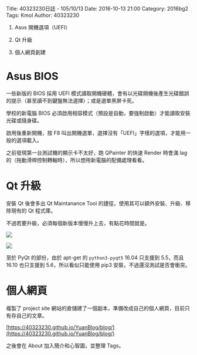 Title: 40323230日誌 - 105/10/13
Date: 2016-10-13 21:00
Category: 2016bg2
Tags: Kmol
Author: 40323230

1. Asus 開機選項（UEFI）

1. Qt 升級

1. 個人網頁創建

<!-- PELICAN_END_SUMMARY -->

Asus BIOS
===

一些新版的 BIOS 採用 UEFI 模式讀取開機硬體，會有以光碟開機後產生光碟錯誤的提示（甚至讀不到鍵盤無法選擇）；或是選單黑屏卡死。

學校的新電腦 BIOS 必須啟用相容模式（預設是自動，要強制啟動）才能讀取安裝光碟或隨身碟。

啟用後重新開機，按 F8 叫出開機選單，選擇沒有「UEFI」字樣的選項，才能用一般的選項載入。

之前發現第一台測試機的顯示卡不太好，跑 QPainter 的快速 Render 時會滿 lag 的（拖動滑桿控制轉軸時），所以想用新電腦的配備處理看看。

Qt 升級
===

安裝 Qt 後會多出 Qt Maintanance Tool 的捷徑，使用其可以額外安裝、升級、移除現有的 Qt 程式庫。

不過若要升級，必須每個新版本慢慢升上去，有點花時間就是。

![](https://raw.githubusercontent.com/coursemdetw/project_site_files/gh-pages/files/2016spring/g2/Python_solvespace/1013_01.jpg)

![](https://raw.githubusercontent.com/coursemdetw/project_site_files/gh-pages/files/2016spring/g2/Python_solvespace/1013_02.jpg)

至於 PyQt 的部份，由於 apt-get 的 `python3-pyqt5` 16.04 只支援到 5.5，而且 16.10 也只支援到 5.6，所以看似只能使用 pip3 安裝，不過還沒測試是否會衝突。

個人網頁
===

複製了 project site 網站的倉儲建了一個副本，準備改成自己的個人網頁，目前只有存自己的文章。

[https://40323230.github.io/YuanBlog/blog/](https://40323230.github.io/YuanBlog/blog/)

之後會在 About 加入簡介和心智圖，並整理 Tags。